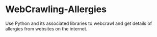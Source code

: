 # WebCrawling-Allergies
Use Python and its associated libraries to webcrawl and get details of allergies from websites on the internet.
